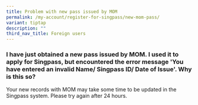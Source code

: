 ```yaml
---
title: Problem with new pass issued by MOM
permalink: /my-account/register-for-singpass/new-mom-pass/
variant: tiptap
description: ""
third_nav_title: Foreign users
---
```

<h3>I have just obtained a new pass issued by MOM. I used it to apply for Singpass, but encountered the error message 'You have entered an invalid Name/ Singpass ID/ Date of Issue'. Why is this so?</h3>
<p>Your new records with MOM may take some time to be updated in the Singpass
system. Please try again after 24 hours.</p>
